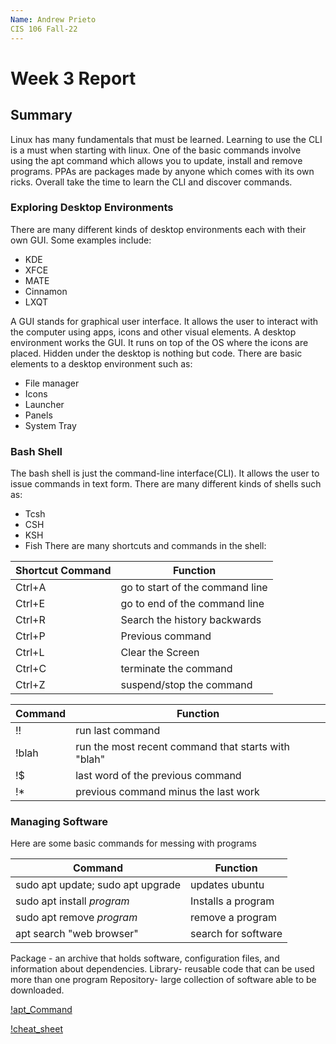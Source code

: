 ```yaml
---
Name: Andrew Prieto
CIS 106 Fall-22
---
```


# Week 3 Report

## Summary 
Linux has many fundamentals that must be learned. Learning to use the CLI is a must when starting with linux. One of the basic commands involve using the apt command which allows you to update, install and remove programs. PPAs are packages made by anyone which comes with its own ricks. Overall take the time to learn the CLI and discover commands. 

### Exploring Desktop Environments 

There are many different kinds of desktop environments each with their own GUI. Some examples include: 
* KDE 
* XFCE
* MATE
* Cinnamon
* LXQT

A  GUI stands for graphical user interface. It allows the user to interact with the computer using apps, icons and other visual elements.
A desktop environment works the GUI. It runs on top of the OS where the icons are placed. Hidden under the desktop is nothing but code. There are basic elements to a desktop environment such as: 
* File manager 
* Icons 
* Launcher 
* Panels 
* System Tray

### Bash Shell

The bash shell is just the command-line interface(CLI). It allows the user to issue commands in text form. There are many different kinds of shells such as: 
* Tcsh 
* CSH
* KSH
* Fish 
There are many shortcuts and commands in the shell:

| Shortcut Command   | Function |
| ---------------- | ------------- | 
| Ctrl+A  | go to start of the command line    | 
| Ctrl+E  | go to end of the command line  | 
| Ctrl+R  | Search the history backwards   | 
| Ctrl+P  | Previous command   |
| Ctrl+L  | Clear the Screen   | 
| Ctrl+C  | terminate the command  | 
| Ctrl+Z | suspend/stop the command   | 

| Command   | Function |
|------------   | ----------|
| !!    | run last command | 
|   !blah   |   run the most recent command that starts with "blah" |
|   !$ |    last word of the previous command | 
| !*    |   previous command minus the last work | 

### Managing Software 

Here are some basic commands for messing with programs 

| Command   | Function  |
|---------- | ---------| 
| sudo apt update; sudo apt upgrade | updates ubuntu| 
| sudo apt install *program* | Installs a program
| sudo apt remove *program* | remove a program| 
| apt search "web browser" | search for software| 

Package - an archive that holds software, configuration files, and information about dependencies. 
Library- reusable code that can be used more than one program
Repository- large collection of software able to be downloaded. 

[!apt_Command](apt_command.png)

[!cheat_sheet](../../CheatSheets/Linux%20Workshop%20Ubuntu%20Software%20installation%20cheat%20sheet.png)